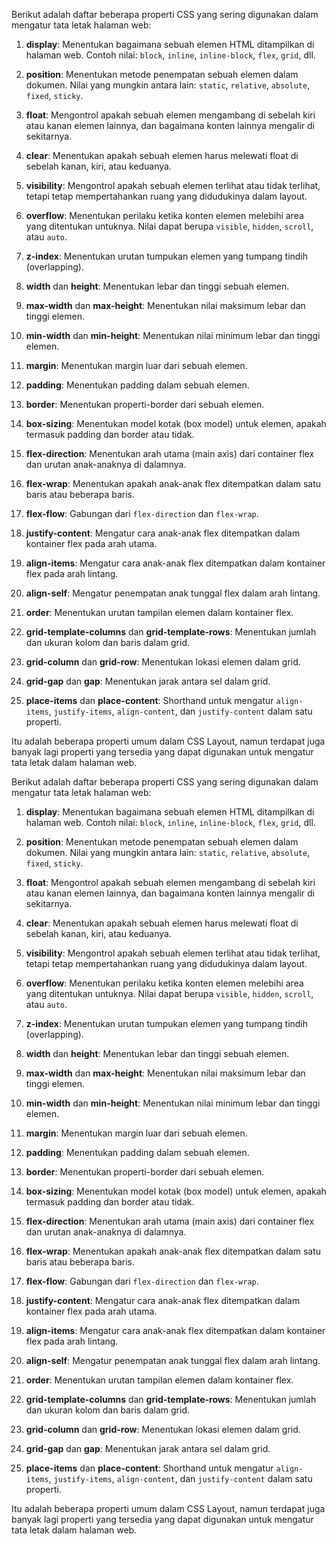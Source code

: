 Berikut adalah daftar beberapa properti CSS yang sering digunakan dalam mengatur tata letak halaman web:

1. **display**: Menentukan bagaimana sebuah elemen HTML ditampilkan di halaman web. Contoh nilai: `block`, `inline`, `inline-block`, `flex`, `grid`, dll.

2. **position**: Menentukan metode penempatan sebuah elemen dalam dokumen. Nilai yang mungkin antara lain: `static`, `relative`, `absolute`, `fixed`, `sticky`.

3. **float**: Mengontrol apakah sebuah elemen mengambang di sebelah kiri atau kanan elemen lainnya, dan bagaimana konten lainnya mengalir di sekitarnya.

4. **clear**: Menentukan apakah sebuah elemen harus melewati float di sebelah kanan, kiri, atau keduanya.

5. **visibility**: Mengontrol apakah sebuah elemen terlihat atau tidak terlihat, tetapi tetap mempertahankan ruang yang didudukinya dalam layout.

6. **overflow**: Menentukan perilaku ketika konten elemen melebihi area yang ditentukan untuknya. Nilai dapat berupa `visible`, `hidden`, `scroll`, atau `auto`.

7. **z-index**: Menentukan urutan tumpukan elemen yang tumpang tindih (overlapping).

8. **width** dan **height**: Menentukan lebar dan tinggi sebuah elemen.

9. **max-width** dan **max-height**: Menentukan nilai maksimum lebar dan tinggi elemen.

10. **min-width** dan **min-height**: Menentukan nilai minimum lebar dan tinggi elemen.

11. **margin**: Menentukan margin luar dari sebuah elemen.

12. **padding**: Menentukan padding dalam sebuah elemen.

13. **border**: Menentukan properti-border dari sebuah elemen.

14. **box-sizing**: Menentukan model kotak (box model) untuk elemen, apakah termasuk padding dan border atau tidak.

15. **flex-direction**: Menentukan arah utama (main axis) dari container flex dan urutan anak-anaknya di dalamnya.

16. **flex-wrap**: Menentukan apakah anak-anak flex ditempatkan dalam satu baris atau beberapa baris.

17. **flex-flow**: Gabungan dari `flex-direction` dan `flex-wrap`.

18. **justify-content**: Mengatur cara anak-anak flex ditempatkan dalam kontainer flex pada arah utama.

19. **align-items**: Mengatur cara anak-anak flex ditempatkan dalam kontainer flex pada arah lintang.

20. **align-self**: Mengatur penempatan anak tunggal flex dalam arah lintang.

21. **order**: Menentukan urutan tampilan elemen dalam kontainer flex.

22. **grid-template-columns** dan **grid-template-rows**: Menentukan jumlah dan ukuran kolom dan baris dalam grid.

23. **grid-column** dan **grid-row**: Menentukan lokasi elemen dalam grid.

24. **grid-gap** dan **gap**: Menentukan jarak antara sel dalam grid.

25. **place-items** dan **place-content**: Shorthand untuk mengatur `align-items`, `justify-items`, `align-content`, dan `justify-content` dalam satu properti.

Itu adalah beberapa properti umum dalam CSS Layout, namun terdapat juga banyak lagi properti yang tersedia yang dapat digunakan untuk mengatur tata letak dalam halaman web.

Berikut adalah daftar beberapa properti CSS yang sering digunakan dalam mengatur tata letak halaman web:

1. **display**: Menentukan bagaimana sebuah elemen HTML ditampilkan di halaman web. Contoh nilai: `block`, `inline`, `inline-block`, `flex`, `grid`, dll.

2. **position**: Menentukan metode penempatan sebuah elemen dalam dokumen. Nilai yang mungkin antara lain: `static`, `relative`, `absolute`, `fixed`, `sticky`.

3. **float**: Mengontrol apakah sebuah elemen mengambang di sebelah kiri atau kanan elemen lainnya, dan bagaimana konten lainnya mengalir di sekitarnya.

4. **clear**: Menentukan apakah sebuah elemen harus melewati float di sebelah kanan, kiri, atau keduanya.

5. **visibility**: Mengontrol apakah sebuah elemen terlihat atau tidak terlihat, tetapi tetap mempertahankan ruang yang didudukinya dalam layout.

6. **overflow**: Menentukan perilaku ketika konten elemen melebihi area yang ditentukan untuknya. Nilai dapat berupa `visible`, `hidden`, `scroll`, atau `auto`.

7. **z-index**: Menentukan urutan tumpukan elemen yang tumpang tindih (overlapping).

8. **width** dan **height**: Menentukan lebar dan tinggi sebuah elemen.

9. **max-width** dan **max-height**: Menentukan nilai maksimum lebar dan tinggi elemen.

10. **min-width** dan **min-height**: Menentukan nilai minimum lebar dan tinggi elemen.

11. **margin**: Menentukan margin luar dari sebuah elemen.

12. **padding**: Menentukan padding dalam sebuah elemen.

13. **border**: Menentukan properti-border dari sebuah elemen.

14. **box-sizing**: Menentukan model kotak (box model) untuk elemen, apakah termasuk padding dan border atau tidak.

15. **flex-direction**: Menentukan arah utama (main axis) dari container flex dan urutan anak-anaknya di dalamnya.

16. **flex-wrap**: Menentukan apakah anak-anak flex ditempatkan dalam satu baris atau beberapa baris.

17. **flex-flow**: Gabungan dari `flex-direction` dan `flex-wrap`.

18. **justify-content**: Mengatur cara anak-anak flex ditempatkan dalam kontainer flex pada arah utama.

19. **align-items**: Mengatur cara anak-anak flex ditempatkan dalam kontainer flex pada arah lintang.

20. **align-self**: Mengatur penempatan anak tunggal flex dalam arah lintang.

21. **order**: Menentukan urutan tampilan elemen dalam kontainer flex.

22. **grid-template-columns** dan **grid-template-rows**: Menentukan jumlah dan ukuran kolom dan baris dalam grid.

23. **grid-column** dan **grid-row**: Menentukan lokasi elemen dalam grid.

24. **grid-gap** dan **gap**: Menentukan jarak antara sel dalam grid.

25. **place-items** dan **place-content**: Shorthand untuk mengatur `align-items`, `justify-items`, `align-content`, dan `justify-content` dalam satu properti.

Itu adalah beberapa properti umum dalam CSS Layout, namun terdapat juga banyak lagi properti yang tersedia yang dapat digunakan untuk mengatur tata letak dalam halaman web.